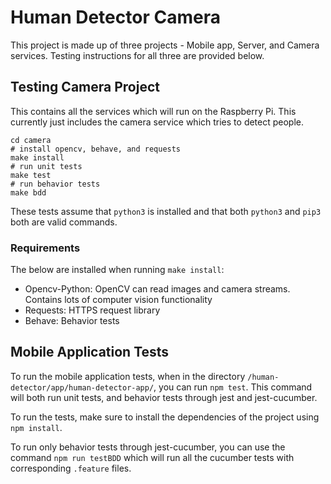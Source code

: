 # Human Detector Camera

This project is made up of three projects - Mobile app, Server, and Camera services. Testing instructions for all three are provided below.

## Testing Camera Project

This contains all the services which will run on the Raspberry Pi. This currently just includes the camera service which tries to detect people.

```
cd camera
# install opencv, behave, and requests
make install
# run unit tests
make test
# run behavior tests
make bdd
```

These tests assume that `python3` is installed and that both `python3` and `pip3` both are valid commands.

### Requirements

The below are installed when running `make install`:

* Opencv-Python: OpenCV can read images and camera streams. Contains lots of computer vision functionality
* Requests: HTTPS request library
* Behave: Behavior tests

## Mobile Application Tests

To run the mobile application tests, when in the directory `/human-detector/app/human-detector-app/`, you can run `npm test`.  This command will both run unit tests, and behavior tests through jest and jest-cucumber.

To run the tests, make sure to install the dependencies of the project using `npm install`.

To run only behavior tests through jest-cucumber, you can use the command `npm run testBDD` which will run all the cucumber tests with corresponding `.feature` files.

